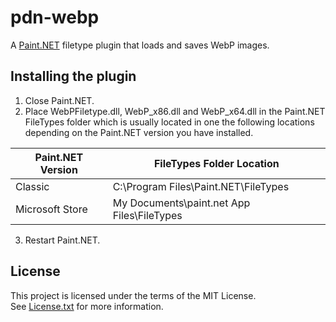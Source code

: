 # pdn-webp

A [Paint.NET](http://www.getpaint.net) filetype plugin that loads and saves WebP images.

## Installing the plugin

1. Close Paint.NET.
2. Place WebPFiletype.dll, WebP_x86.dll and WebP_x64.dll in the Paint.NET FileTypes folder which is usually located in one the following locations depending on the Paint.NET version you have installed.

  Paint.NET Version |  FileTypes Folder Location
  --------|----------
  Classic | C:\Program Files\Paint.NET\FileTypes    
  Microsoft Store | My Documents\paint.net App Files\FileTypes

3. Restart Paint.NET.

## License

This project is licensed under the terms of the MIT License.   
See [License.txt](License.txt) for more information.